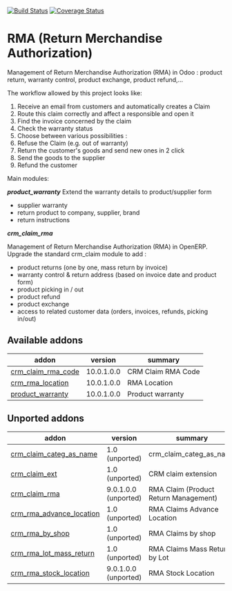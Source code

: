 [![Build Status](https://travis-ci.org/OCA/rma.svg?branch=10.0)](https://travis-ci.org/OCA/rma)
[![Coverage Status](https://coveralls.io/repos/OCA/rma/badge.png?branch=10.0)](https://coveralls.io/r/OCA/rma?branch=10.0)

RMA (Return Merchandise Authorization) 
=======================================

Management of Return Merchandise Authorization (RMA) in Odoo : product return, warranty control, product exchange, product refund,...

The workflow allowed by this project looks like:

1. Receive an email from customers and automatically creates a Claim
1. Route this claim correctly and affect a responsible and open it
1. Find the invoice concerned by the claim
1. Check the warranty status
1. Choose between various possibilities :
  1. Refuse the Claim (e.g. out of warranty)
  1. Return the customer's goods and send new ones in 2 click
  1. Send the goods to the supplier
  1. Refund the customer


Main modules:

***product_warranty***
Extend the warranty details to product/supplier form
* supplier warranty
* return product to company, supplier, brand
* return instructions

***crm_claim_rma***

Management of Return Merchandise Authorization (RMA) in OpenERP.
Upgrade the standard crm_claim module to add :
* product returns (one by one, mass return by invoice)
* warranty control & return address (based on invoice date and product form)
* product picking in / out
* product refund
* product exchange
* access to related customer data (orders, invoices, refunds, picking in/out)


[//]: # (addons)

Available addons
----------------
addon | version | summary
--- | --- | ---
[crm_claim_rma_code](crm_claim_rma_code/) | 10.0.1.0.0 | CRM Claim RMA Code
[crm_rma_location](crm_rma_location/) | 10.0.1.0.0 | RMA Location
[product_warranty](product_warranty/) | 10.0.1.0.0 | Product warranty


Unported addons
---------------
addon | version | summary
--- | --- | ---
[crm_claim_categ_as_name](crm_claim_categ_as_name/) | 1.0 (unported) | crm_claim_categ_as_name
[crm_claim_ext](crm_claim_ext/) | 1.0 (unported) | CRM claim extension
[crm_claim_rma](crm_claim_rma/) | 9.0.1.0.0 (unported) | RMA Claim (Product Return Management)
[crm_rma_advance_location](crm_rma_advance_location/) | 1.0 (unported) | RMA Claims Advance Location
[crm_rma_by_shop](crm_rma_by_shop/) | 1.0 (unported) | RMA Claims by shop
[crm_rma_lot_mass_return](crm_rma_lot_mass_return/) | 1.0 (unported) | RMA Claims Mass Return by Lot
[crm_rma_stock_location](crm_rma_stock_location/) | 9.0.1.0.0 (unported) | RMA Stock Location

[//]: # (end addons)

